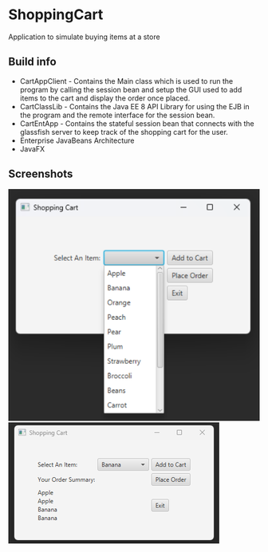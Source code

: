 # ShoppingCart
 Application to simulate buying items at a store

## Build info
 - CartAppClient - Contains the Main class which is used to run the program by calling the session bean and setup the GUI used to add items to the cart and display the order once placed.
- CartClassLib - Contains the Java EE 8 API Library for using the EJB in the program and the remote interface for the session bean.
- CartEntApp - Contains the stateful session bean that connects with the glassfish server to keep track of the shopping cart for the user.
 - Enterprise JavaBeans Architecture
 - JavaFX

## Screenshots
![image](https://github.com/nasif-mahmood/ShoppingCart/blob/main/Cart1.png)
![image](https://github.com/nasif-mahmood/ShoppingCart/blob/main/Cart2.png)
